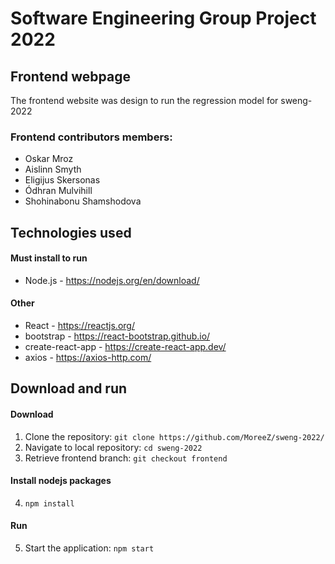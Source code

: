 # Software Engineering Group Project 2022
## Frontend webpage
The frontend website was design to run the regression model for sweng-2022

### Frontend contributors members:
- Oskar Mroz
- Aislinn Smyth
- Eligijus Skersonas
- Ódhran Mulvihill
- Shohinabonu Shamshodova 

## Technologies used
#### Must install to run
- Node.js - https://nodejs.org/en/download/
#### Other
- React - https://reactjs.org/
- bootstrap - https://react-bootstrap.github.io/
- create-react-app - https://create-react-app.dev/
- axios - https://axios-http.com/

## Download and run
#### Download
1. Clone the repository: `git clone https://github.com/MoreeZ/sweng-2022/` 
2. Navigate to local repository: `cd sweng-2022` 
3. Retrieve frontend branch: `git checkout frontend` 

#### Install nodejs packages
4. `npm install`

#### Run
5. Start the application: `npm start`
